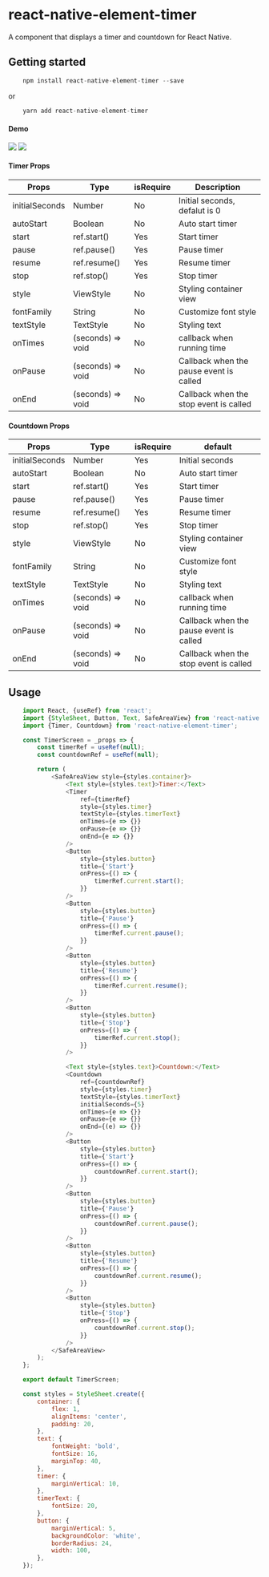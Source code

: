 # react-native-element-timer
A component that displays a timer and countdown for React Native.
## Getting started
```js
    npm install react-native-element-timer --save
```
or
```js
    yarn add react-native-element-timer
```

#### Demo
![](https://github.com/hoaphantn7604/file-upload/blob/master/document/timer/timer.gif)
![](https://github.com/hoaphantn7604/file-upload/blob/master/document/timer/countdown.gif)

#### Timer Props
| Props              | Type                 | isRequire | Description                             |
| ------------------ | -------------------- | --------- | --------------------------------------- |
| initialSeconds     | Number               | No        | Initial seconds, defalut is 0           |
| autoStart          | Boolean              | No        | Auto start timer                        |
| start              | ref.start()          | Yes       | Start timer                             |
| pause              | ref.pause()          | Yes       | Pause timer                             |
| resume             | ref.resume()         | Yes       | Resume timer                            |
| stop               | ref.stop()           | Yes       | Stop timer                              |
| style              | ViewStyle            | No        | Styling container view                  |
| fontFamily         | String               | No        | Customize font style                    |
| textStyle          | TextStyle            | No        | Styling text                            |
| onTimes            | (seconds) => void    | No        | callback when running time              |
| onPause            | (seconds) => void    | No        | Callback when the pause event is called |
| onEnd              | (seconds) => void    | No        | Callback when the stop event is called  |


#### Countdown Props
| Props              | Type                 | isRequire | default                                 |
| ------------------ | -------------------- | --------- | --------------------------------------- |
| initialSeconds     | Number               | Yes       | Initial seconds                         |
| autoStart          | Boolean              | No        | Auto start timer                        |
| start              | ref.start()          | Yes       | Start timer                             |
| pause              | ref.pause()          | Yes       | Pause timer                             |
| resume             | ref.resume()         | Yes       | Resume timer                            |
| stop               | ref.stop()           | Yes       | Stop timer                              |
| style              | ViewStyle            | No        | Styling container view                  |
| fontFamily         | String               | No        | Customize font style                    |
| textStyle          | TextStyle            | No        | Styling text                            |
| onTimes            | (seconds) => void    | No        | callback when running time              |
| onPause            | (seconds) => void    | No        | Callback when the pause event is called |
| onEnd              | (seconds) => void    | No        | Callback when the stop event is called  |

## Usage
```javascript
    import React, {useRef} from 'react';
    import {StyleSheet, Button, Text, SafeAreaView} from 'react-native';
    import {Timer, Countdown} from 'react-native-element-timer';

    const TimerScreen = _props => {
        const timerRef = useRef(null);
        const countdownRef = useRef(null);

        return (
            <SafeAreaView style={styles.container}>
                <Text style={styles.text}>Timer:</Text>
                <Timer
                    ref={timerRef}
                    style={styles.timer}
                    textStyle={styles.timerText}
                    onTimes={e => {}}
                    onPause={e => {}}
                    onEnd={e => {}}
                />
                <Button
                    style={styles.button}
                    title={'Start'}
                    onPress={() => {
                        timerRef.current.start();
                    }}
                />
                <Button
                    style={styles.button}
                    title={'Pause'}
                    onPress={() => {
                        timerRef.current.pause();
                    }}
                />
                <Button
                    style={styles.button}
                    title={'Resume'}
                    onPress={() => {
                        timerRef.current.resume();
                    }}
                />
                <Button
                    style={styles.button}
                    title={'Stop'}
                    onPress={() => {
                        timerRef.current.stop();
                    }}
                />

                <Text style={styles.text}>Countdown:</Text>
                <Countdown
                    ref={countdownRef}
                    style={styles.timer}
                    textStyle={styles.timerText}
                    initialSeconds={5}
                    onTimes={e => {}}
                    onPause={e => {}}
                    onEnd={(e) => {}}
                />
                <Button
                    style={styles.button}
                    title={'Start'}
                    onPress={() => {
                        countdownRef.current.start();
                    }}
                />
                <Button
                    style={styles.button}
                    title={'Pause'}
                    onPress={() => {
                        countdownRef.current.pause();
                    }}
                />
                <Button
                    style={styles.button}
                    title={'Resume'}
                    onPress={() => {
                        countdownRef.current.resume();
                    }}
                />
                <Button
                    style={styles.button}
                    title={'Stop'}
                    onPress={() => {
                        countdownRef.current.stop();
                    }}
                />
            </SafeAreaView>
        );
    };

    export default TimerScreen;

    const styles = StyleSheet.create({
        container: {
            flex: 1,
            alignItems: 'center',
            padding: 20,
        },
        text: {
            fontWeight: 'bold',
            fontSize: 16,
            marginTop: 40,
        },
        timer: {
            marginVertical: 10,
        },
        timerText: {
            fontSize: 20,
        },
        button: {
            marginVertical: 5,
            backgroundColor: 'white',
            borderRadius: 24,
            width: 100,
        },
    });
```
